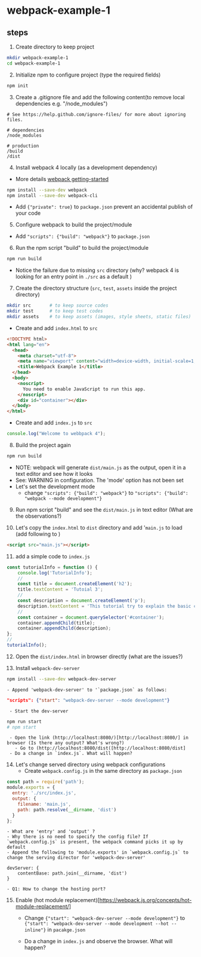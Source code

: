 # webpack-example-1


## steps

1. Create directory to keep project
```bash
mkdir webpack-example-1  
cd webpack-example-1
```

2. Initialize npm to configure project (type the required fields)
```bash
npm init
```

3. Create a .gitignore file and add the following content(to remove local dependencies e.g. "/node_modules")
```
# See https://help.github.com/ignore-files/ for more about ignoring files.

# dependencies
/node_modules

# production
/build
/dist
```

4. Install webpack 4 locally (as a development dependency)
 - More details [webpack getting-started](https://webpack.js.org/guides/getting-started/)
```bash
npm install --save-dev webpack
npm install --save-dev webpack-cli
```

 - Add `{"private": true}` to `package.json` prevent an accidental publish of your code

5. Configure webpack to build the project/module
 - Add `"scripts": {"build": "webpack"}` to `package.json`

6. Run the npm script "build" to build the project/module
```bash
npm run build
```

 - Notice the failure due to missing `src` directory (why? webpack 4 is looking for an entry point in `./src` as a default )

7. Create the directory structure (`src`, `test`, `assets` inside the project directory)
```bash
mkdir src  		# to keep source codes
mkdir test 		# to keep test codes
mkdir assets	# to keep assets (images, style sheets, static files)
```

 - Create and add `index.html` to `src`
```html
<!DOCTYPE html>
<html lang="en">
  <head>
    <meta charset="utf-8">
    <meta name="viewport" content="width=device-width, initial-scale=1, shrink-to-fit=no">
    <title>Webpack Example 1</title>
  </head>
  <body>
    <noscript>
      You need to enable JavaScript to run this app.
    </noscript>
    <div id="container"></div>
  </body>
</html>
```

 - Create and add `index.js` to `src`
```javascript
console.log("Welcome to webbpack 4");
```

8. Build the project again
```bash
npm run build
```

   - NOTE: webpack will generate `dist/main.js` as the output, open it in a text editor and see how it looks
   - See: WARNING in configuration. The 'mode' option has not been set
   - Let's set the development mode
     - change `"scripts": {"build": "webpack"}` to `"scripts": {"build": "webpack --mode development"}`

9. Run npm script "build" and see the `dist/main.js` in text editor (What are the observations?)

10. Let's copy the `index.html` to `dist` directory and add '`main.js` to load (add following to <body>)
```html
<script src="main.js"></script>
```
11. add a simple code to `index.js`
```javascript
const tutorialInfo = function () {
	console.log('TutorialInfo');
	//
	const title = document.createElement('h2');
	title.textContent = 'Tutoial 3';
	//
	const description = document.createElement('p');
	description.textContent = 'This tutorial try to explain the basic concepts of JS build tools';
	//
	const container = document.querySelector('#container');
	container.appendChild(title);
	container.appendChild(description);
};
//
tutorialInfo();
```	

12. Open the `dist/index.html` in browser directly (what are the issues?)

13. Install `webpack-dev-server`
```bash
npm install --save-dev webpack-dev-server
```
    - Append 'webpack-dev-server' to '`package.json` as follows:
```json
"scripts": {"start": "webpack-dev-server --mode development"}
```

     - Start the dev-server
```bash
npm run start
# npm start
```
     - Open the link (http://localhost:8080/)[http://localhost:8080/] in browser (Is there any output? What's wrong?)
	   - Go to (http://localhost:8080/dist([http://localhost:8080/dist]
     - Do a change in `index.js`. What will happen?

14. Let's change served directory using webpack configurations
    - Create `webpack.config.js` in the same directory as `package.json`

```javascript
const path = require('path');
module.exports = {
  entry: './src/index.js',
  output: {
    filename: 'main.js',
    path: path.resolve(__dirname, 'dist')
  }
};
```
    - What are 'entry' and 'output' ?
    - Why there is no need to specify the config file? If `webpack.config.js` is present, the webpack command picks it up by default
    - Append the following to 'module.exports' in `webpack.config.js` to change the serving director for 'webpack-dev-server'
```
devServer: {
	contentBase: path.join(__dirname, 'dist')
}
```
    - Q1: How to change the hosting port?

15. Enable (hot module replacement)[https://webpack.js.org/concepts/hot-module-replacement/]
    - Change `{"start": "webpack-dev-server --mode development"}` to `{"start": "webpack-dev-server --mode development --hot --inline"}` in `pacakge.json`

    - Do a change in `index.js` and observe the browser. What will happen?


